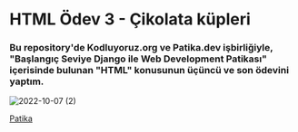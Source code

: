 # HTML Ödev 3 - Çikolata küpleri
### Bu repository'de Kodluyoruz.org ve Patika.dev işbirliğiyle, "Başlangıç Seviye Django ile Web Development Patikası" içerisinde bulunan "HTML" konusunun üçüncü ve son ödevini yaptım.




![2022-10-07 (2)](https://user-images.githubusercontent.com/93201374/194487650-b1b73587-9c53-4921-a348-e5a3dfc544dd.png)



[Patika](https://app.patika.dev/)
